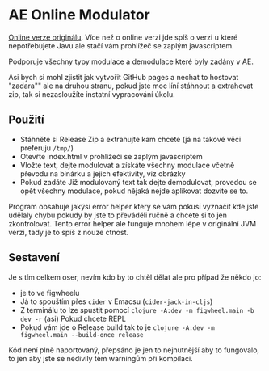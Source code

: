 # AE Online Modulator

[Online verze originálu](https://github.com/qespr/ae-utb-modulator). Více než o online verzi jde spíš o verzi u které
nepotřebujete Javu ale stačí vám prohlížeč se zaplým javascriptem.

Podporuje všechny typy modulace a demodulace které byly zadány v AE.

Asi bych si mohl zjistit jak vytvořit GitHub pages a nechat to hostovat "zadara"" ale na druhou stranu, pokud jste moc líní
stáhnout a extrahovat zip, tak si nezasloužíte instatní vypracování úkolu.

## Použití

- Stáhněte si Release Zip a extrahujte kam chcete (já na takové věci preferuju ``/tmp/``)
- Otevřte index.html v prohlížeči se zaplým javascriptem
- Vložte text, dejte modulovat a získáte všechny modulace včetně převodu na binárku a jejich efektivity, viz obrázky
- Pokud zadáte Již modulovaný text tak dejte demodulovat, provedou se opět všechny modulace, pokud nějaká nejde aplikovat dozvíte
  se to.

Program obsahuje jakýsi error helper který se vám pokusí vyznačit kde jste udělaly chybu pokudy by jste to převáděli ručně a
chcete si to jen zkontrolovat. Tento error helper ale funguje mnohem lépe v originální JVM verzi, tady je to spíš z nouze ctnost.

## Sestavení

Je s tím celkem oser, nevím kdo by to chtěl dělat ale pro případ že někdo jo:

- je to ve figwheelu
- Já to spouštím přes ``cider`` v Emacsu (``cider-jack-in-cljs``)
- Z terminálu to lze spustit pomocí ``clojure -A:dev -m figwheel.main -b dev -r`` (asi) Pokud chcete REPL
- Pokud vám jde o Release build tak to je ``clojure -A:dev -m figwheel.main --build-once release``

Kód není plně naportovaný, přepsáno je jen to nejnutnější aby to fungovalo, to jen aby jste se nedivily těm warningům při
kompilaci.
